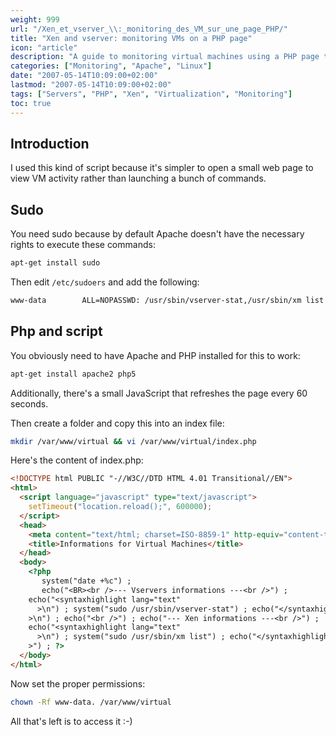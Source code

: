 ```yaml
---
weight: 999
url: "/Xen_et_vserver_\\:_monitoring_des_VM_sur_une_page_PHP/"
title: "Xen and vserver: monitoring VMs on a PHP page"
icon: "article"
description: "A guide to monitoring virtual machines using a PHP page to easily view VM activity without running multiple commands."
categories: ["Monitoring", "Apache", "Linux"]
date: "2007-05-14T10:09:00+02:00"
lastmod: "2007-05-14T10:09:00+02:00"
tags: ["Servers", "PHP", "Xen", "Virtualization", "Monitoring"]
toc: true
---
```


## Introduction

I used this kind of script because it's simpler to open a small web page to view VM activity rather than launching a bunch of commands.

## Sudo

You need sudo because by default Apache doesn't have the necessary rights to execute these commands:

```bash
apt-get install sudo
```

Then edit `/etc/sudoers` and add the following:

```bash
www-data        ALL=NOPASSWD: /usr/sbin/vserver-stat,/usr/sbin/xm list
```

## Php and script

You obviously need to have Apache and PHP installed for this to work:

```bash
apt-get install apache2 php5
```

Additionally, there's a small JavaScript that refreshes the page every 60 seconds.

Then create a folder and copy this into an index file:

```bash
mkdir /var/www/virtual && vi /var/www/virtual/index.php
```

Here's the content of index.php:

```html
<!DOCTYPE html PUBLIC "-//W3C//DTD HTML 4.01 Transitional//EN">
<html>
  <script language="javascript" type="text/javascript">
    setTimeout("location.reload();", 600000);
  </script>
  <head>
    <meta content="text/html; charset=ISO-8859-1" http-equiv="content-type" />
    <title>Informations for Virtual Machines</title>
  </head>
  <body>
    <?php
       system("date +%c") ;
       echo("<BR><br />--- Vservers informations ---<br />") ;
    echo("<syntaxhighlight lang="text"
      >\n") ; system("sudo /usr/sbin/vserver-stat") ; echo("</syntaxhighlight
    >\n") ; echo("<br />") ; echo("--- Xen informations ---<br />") ;
    echo("<syntaxhighlight lang="text"
      >\n") ; system("sudo /usr/sbin/xm list") ; echo("</syntaxhighlight
    >") ; ?>
  </body>
</html>
```

Now set the proper permissions:

```bash
chown -Rf www-data. /var/www/virtual
```

All that's left is to access it :-)
